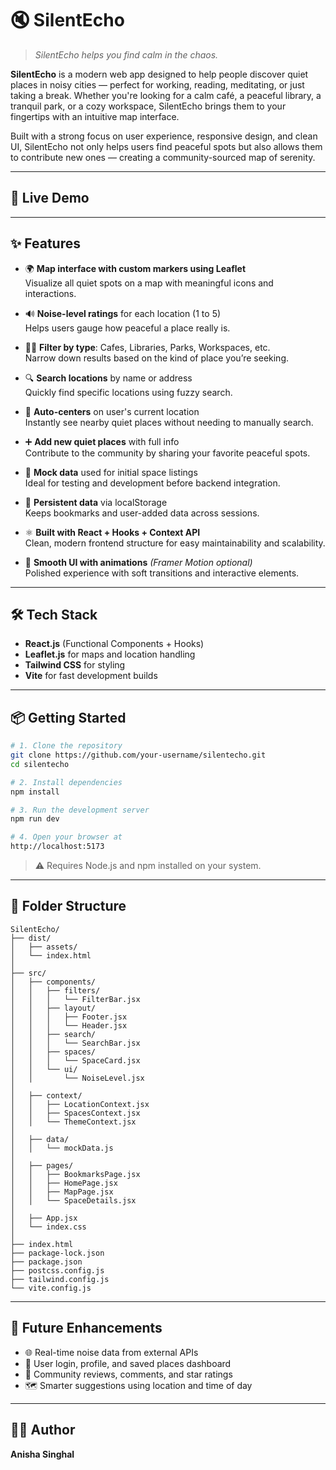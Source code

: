 # 🔇 SilentEcho  
> *SilentEcho helps you find calm in the chaos.*

**SilentEcho** is a modern web app designed to help people discover quiet places in noisy cities — perfect for working, reading, meditating, or just taking a break. Whether you're looking for a calm café, a peaceful library, a tranquil park, or a cozy workspace, SilentEcho brings them to your fingertips with an intuitive map interface.

Built with a strong focus on user experience, responsive design, and clean UI, SilentEcho not only helps users find peaceful spots but also allows them to contribute new ones — creating a community-sourced map of serenity.

---

## 🚀 Live Demo  


---

## ✨ Features  

- 🌍 **Map interface with custom markers using Leaflet**  
  Visualize all quiet spots on a map with meaningful icons and interactions.

- 🔊 **Noise-level ratings** for each location (1 to 5)  
  Helps users gauge how peaceful a place really is.

- 🧘‍♀️ **Filter by type**: Cafes, Libraries, Parks, Workspaces, etc.  
  Narrow down results based on the kind of place you’re seeking.

- 🔍 **Search locations** by name or address  
  Quickly find specific locations using fuzzy search.

- 📍 **Auto-centers** on user's current location  
  Instantly see nearby quiet places without needing to manually search.

- ➕ **Add new quiet places** with full info  
  Contribute to the community by sharing your favorite peaceful spots.

- 💾 **Mock data** used for initial space listings  
  Ideal for testing and development before backend integration.

- 💽 **Persistent data** via localStorage  
  Keeps bookmarks and user-added data across sessions.

- ⚛️ **Built with React + Hooks + Context API**  
  Clean, modern frontend structure for easy maintainability and scalability.

- 🎨 **Smooth UI with animations** *(Framer Motion optional)*  
  Polished experience with soft transitions and interactive elements.

---

## 🛠 Tech Stack

- **React.js** (Functional Components + Hooks)  
- **Leaflet.js** for maps and location handling  
- **Tailwind CSS** for styling   
- **Vite** for fast development builds  

---

## 📦 Getting Started

```bash
# 1. Clone the repository
git clone https://github.com/your-username/silentecho.git
cd silentecho

# 2. Install dependencies
npm install

# 3. Run the development server
npm run dev

# 4. Open your browser at
http://localhost:5173
```

> ⚠️ Requires Node.js and npm installed on your system.

---

## 📁 Folder Structure

```
SilentEcho/
├── dist/                          
│   ├── assets/                    
│   └── index.html                
│
├── src/                           
│   ├── components/                
│   │   ├── filters/              
│   │   │   └── FilterBar.jsx
│   │   ├── layout/         
│   │   │   ├── Footer.jsx
│   │   │   └── Header.jsx
│   │   ├── search/                
│   │   │   └── SearchBar.jsx
│   │   ├── spaces/                
│   │   │   └── SpaceCard.jsx
│   │   └── ui/                 
│   │       └── NoiseLevel.jsx
│
│   ├── context/                   
│   │   ├── LocationContext.jsx
│   │   ├── SpacesContext.jsx
│   │   └── ThemeContext.jsx
│
│   ├── data/                      
│   │   └── mockData.js
│
│   ├── pages/                   
│   │   ├── BookmarksPage.jsx
│   │   ├── HomePage.jsx
│   │   ├── MapPage.jsx
│   │   └── SpaceDetails.jsx
│
│   ├── App.jsx                
│   └── index.css            
│
├── index.html                 
├── package-lock.json        
├── package.json          
├── postcss.config.js           
├── tailwind.config.js           
└── vite.config.js               
```

---

## 🔮 Future Enhancements

- 🌐 Real-time noise data from external APIs  
- 🔐 User login, profile, and saved places dashboard  
- 💬 Community reviews, comments, and star ratings  
- 🗺️ Smarter suggestions using location and time of day  

---

## 👩‍💻 Author

**Anisha Singhal**  
